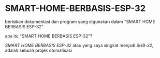 # SMART-HOME-BERBASIS-ESP-32
berisikan dokumentasi dan program yang digunakan dalam "SMART HOME BERBASIS ESP-32"

apa itu "SMART HOME BERBASIS ESP-32"?

*SMART HOME BERBASIS ESP-32* atau yang saya singkat menjadi *SHB-32*, adalah sebuah projek otomatisasi 
